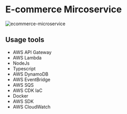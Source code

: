 # E-commerce Mircoservice

![ecommerce-microservice](https://user-images.githubusercontent.com/36174205/210220487-00778a3a-0312-4bcf-8404-18fa31d3436f.png)

## Usage tools

* AWS API Gateway
* AWS Lambda
* NodeJs
* Typescript
* AWS DynamoDB
* AWS EventBridge
* AWS SQS
* AWS CDK IaC
* Docker
* AWS SDK
* AWS CloudWatch
